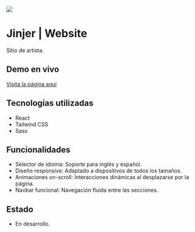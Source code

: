 ![](https://github.com/EmmaLCruz/nephews/blob/main/public/jinjer-banner.jpg)
# Jinjer | Website

Sitio de artista.

## Demo en vivo
[Visita la página aquí](https://n3phews.vercel.app/)

## Tecnologías utilizadas
- React
- Tailwind CSS
- Sass

## Funcionalidades
- Selector de idioma: Soporte para inglés y español.
- Diseño responsive: Adaptado a dispositivos de todos los tamaños.
- Animaciones on-scroll: Interacciones dinámicas al desplazarse por la página.
- Navbar funcional: Navegación fluida entre las secciones.

## Estado
- En desarrollo.
